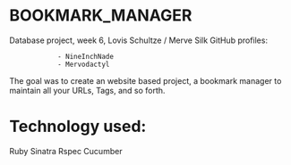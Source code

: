 BOOKMARK_MANAGER
================


Database project, week 6, Lovis Schultze / Merve Silk
GitHub profiles:

                - NineInchNade
                - Mervodactyl

The goal was to create an website based project, a bookmark manager to maintain all your URLs, Tags, and so forth.


Technology used:
================

Ruby
Sinatra
Rspec
Cucumber 

